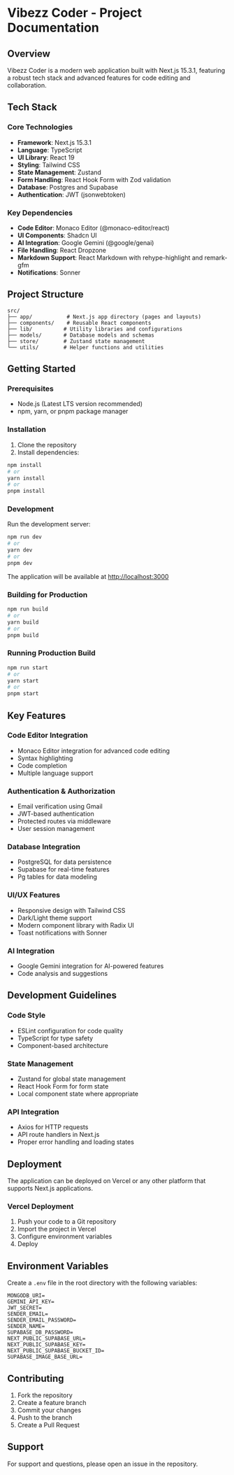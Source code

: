 # Vibezz Coder - Project Documentation

## Overview
Vibezz Coder is a modern web application built with Next.js 15.3.1, featuring a robust tech stack and advanced features for code editing and collaboration.

## Tech Stack

### Core Technologies
- **Framework**: Next.js 15.3.1
- **Language**: TypeScript
- **UI Library**: React 19
- **Styling**: Tailwind CSS
- **State Management**: Zustand
- **Form Handling**: React Hook Form with Zod validation
- **Database**: Postgres and Supabase
- **Authentication**: JWT (jsonwebtoken)

### Key Dependencies
- **Code Editor**: Monaco Editor (@monaco-editor/react)
- **UI Components**: Shadcn UI
- **AI Integration**: Google Gemini (@google/genai)
- **File Handling**: React Dropzone
- **Markdown Support**: React Markdown with rehype-highlight and remark-gfm
- **Notifications**: Sonner

## Project Structure

```
src/
├── app/           # Next.js app directory (pages and layouts)
├── components/    # Reusable React components
├── lib/          # Utility libraries and configurations
├── models/       # Database models and schemas
├── store/        # Zustand state management
└── utils/        # Helper functions and utilities
```

## Getting Started

### Prerequisites
- Node.js (Latest LTS version recommended)
- npm, yarn, or pnpm package manager

### Installation
1. Clone the repository
2. Install dependencies:
```bash
npm install
# or
yarn install
# or
pnpm install
```

### Development
Run the development server:
```bash
npm run dev
# or
yarn dev
# or
pnpm dev
```

The application will be available at [http://localhost:3000](http://localhost:3000)

### Building for Production
```bash
npm run build
# or
yarn build
# or
pnpm build
```

### Running Production Build
```bash
npm run start
# or
yarn start
# or
pnpm start
```

## Key Features

### Code Editor Integration
- Monaco Editor integration for advanced code editing
- Syntax highlighting
- Code completion
- Multiple language support

### Authentication & Authorization
- Email verification using Gmail
- JWT-based authentication
- Protected routes via middleware
- User session management

### Database Integration
- PostgreSQL for data persistence
- Supabase for real-time features
- Pg tables for data modeling

### UI/UX Features
- Responsive design with Tailwind CSS
- Dark/Light theme support
- Modern component library with Radix UI
- Toast notifications with Sonner

### AI Integration
- Google Gemini integration for AI-powered features
- Code analysis and suggestions

## Development Guidelines

### Code Style
- ESLint configuration for code quality
- TypeScript for type safety
- Component-based architecture

### State Management
- Zustand for global state management
- React Hook Form for form state
- Local component state where appropriate

### API Integration
- Axios for HTTP requests
- API route handlers in Next.js
- Proper error handling and loading states

## Deployment

The application can be deployed on Vercel or any other platform that supports Next.js applications.

### Vercel Deployment
1. Push your code to a Git repository
2. Import the project in Vercel
3. Configure environment variables
4. Deploy

## Environment Variables

Create a `.env` file in the root directory with the following variables:
```
MONGODB_URI=
GEMINI_API_KEY=
JWT_SECRET=
SENDER_EMAIL=
SENDER_EMAIL_PASSWORD=
SENDER_NAME=
SUPABASE_DB_PASSWORD=
NEXT_PUBLIC_SUPABASE_URL=
NEXT_PUBLIC_SUPABASE_KEY=
NEXT_PUBLIC_SUPABASE_BUCKET_ID=
SUPABASE_IMAGE_BASE_URL=
```

## Contributing

1. Fork the repository
2. Create a feature branch
3. Commit your changes
4. Push to the branch
5. Create a Pull Request

## Support

For support and questions, please open an issue in the repository.